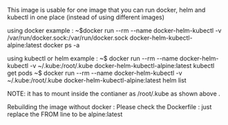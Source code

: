 This image is usable for one image that you can run docker, helm and kubectl in one place (instead of using different images)

using docker example : 
~$docker run --rm --name docker-helm-kubectl -v /var/run/docker.sock:/var/run/docker.sock docker-helm-kubectl-alpine:latest docker ps -a

using kubectl or helm example : 
~$ docker run --rm --name docker-helm-kubectl -v ~/.kube:/root/.kube docker-helm-kubectl-alpine:latest kubectl get pods 
~$ docker run --rm --name docker-helm-kubectl -v ~/.kube:/root/.kube docker-helm-kubectl-alpine:latest helm list

NOTE: it has to mount inside the contianer as /root/.kube as shown above .

Rebuilding the image without docker : Please check the Dockerfile : just replace the FROM line to be alpine:latest
  
